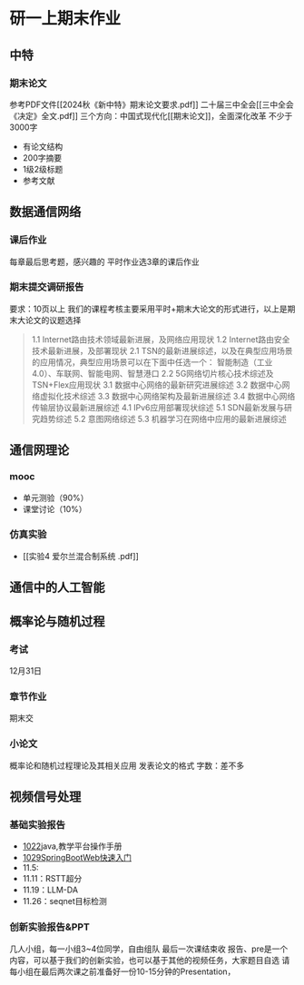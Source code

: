 # 研一上期末作业
## 中特
### 期末论文
参考PDF文件[[2024秋《新中特》期末论文要求.pdf]]
二十届三中全会[[三中全会《决定》全文.pdf]]
三个方向：中国式现代化[[期末论文]]，全面深化改革
不少于3000字
- 有论文结构
- 200字摘要
- 1级2级标题
- 参考文献

## 数据通信网络
### 课后作业
每章最后思考题，感兴趣的
平时作业选3章的课后作业
### 期末提交调研报告
要求：10页以上
我们的课程考核主要采用平时+期末大论文的形式进行，以上是期末大论文的议题选择
> 1.1 Internet路由技术领域最新进展，及网络应用现状
> 1.2 Internet路由安全技术最新进展，及部署现状
> 2.1 TSN的最新进展综述，以及在典型应用场景的应用情况，典型应用场景可以在下面中任选一个：
>          智能制造（工业4.0）、车联网、智能电网、智慧港口
> 2.2 5G网络切片核心技术综述及TSN+Flex应用现状
> 3.1 数据中心网络的最新研究进展综述
> 3.2 数据中心网络虚拟化技术综述
> 3.3 数据中心网络架构及最新进展综述
> 3.4 数据中心网络传输层协议最新进展综述
> 4.1 IPv6应用部署现状综述
> 5.1 SDN最新发展与研究趋势综述
> 5.2 意图网络综述
> 5.3 机器学习在网络中应用的最新进展综述

## 通信网理论
### mooc
- 单元测验（90%）
- 课堂讨论（10%）
### 仿真实验
- [[实验4 爱尔兰混合制系统 .pdf]]

## 通信中的人工智能

## 概率论与随机过程
### 考试
12月31日
### 章节作业
期末交
### 小论文
概率论和随机过程理论及其相关应用
发表论文的格式
字数：差不多

## 视频信号处理
### 基础实验报告
- [1022](https://github.com/naive0409/videoProcessing/commit/3bc93d4b0400023a0da9030c310b9bf4e49727a7)java,教学平台操作手册
- [1029SpringBootWeb快速入门](https://github.com/naive0409/videoProcessing/commit/c34a6e1f0aa8a8902753262b114f5641dbdcc2e8)
- 11.5:
- 11.11：RSTT超分
- 11.19：LLM-DA
- 11.26：seqnet目标检测
### 创新实验报告&PPT
几人小组，每一小组3~4位同学，自由组队
最后一次课结束收
报告、pre是一个内容，可以基于我们的创新实验，也可以基于其他的视频任务，大家题目自选
请每小组在最后两次课之前准备好一份10-15分钟的Presentation，
